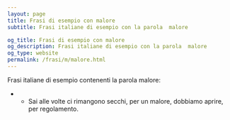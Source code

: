 ```yaml
---
layout: page
title: Frasi di esempio con malore 
subtitle: Frasi italiane di esempio con la parola  malore

og_title: Frasi di esempio con malore 
og_description: Frasi italiane di esempio con la parola  malore
og_type: website
permalink: /frasi/m/malore.html
---
```


Frasi italiane di esempio contenenti la parola malore:


- - Sai alle volte ci rimangono secchi, per un malore, dobbiamo aprire, per regolamento.
